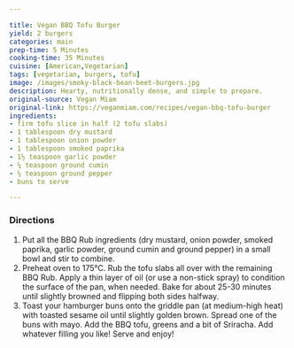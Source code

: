 ```yaml
---

title: Vegan BBQ Tofu Burger
yield: 2 burgers
categories: main
prep-time: 5 Minutes
cooking-time: 35 Minutes
cuisine: [American,Vegetarian]
tags: [vegetarian, burgers, tofu]
image: /images/smoky-black-bean-beet-burgers.jpg
description: Hearty, nutritionally dense, and simple to prepare.
original-source: Vegan Miam
original-link: https://veganmiam.com/recipes/vegan-bbq-tofu-burger
ingredients:
- firm tofu slice in half (2 tofu slabs)
- 1 tablespoon dry mustard
- 1 tablespoon onion powder
- 1 tablespoon smoked paprika
- 1½ teaspoon garlic powder
- ¼ teaspoon ground cumin
- ¼ teaspoon ground pepper
- buns to serve

---
```


### Directions

1. Put all the BBQ Rub ingredients (dry mustard, onion powder, smoked paprika, garlic powder, ground cumin and ground pepper) in a small bowl and stir to combine.
2. Preheat oven to 175°C. Rub the tofu slabs all over with the remaining BBQ Rub. Apply a thin layer of oil (or use a non-stick spray) to condition the surface of the pan, when needed. Bake for about 25-30 minutes until slightly browned and flipping both sides halfway.
3. Toast your hamburger buns onto the griddle pan (at medium-high heat) with toasted sesame oil until slightly golden brown. Spread one of the buns with mayo. Add the BBQ tofu, greens and a bit of Sriracha. Add whatever filling you like! Serve and enjoy!
